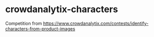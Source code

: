 # crowdanalytix-characters
Competition from https://www.crowdanalytix.com/contests/identify-characters-from-product-images
